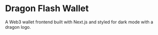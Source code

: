 # Dragon Flash Wallet

A Web3 wallet frontend built with Next.js and styled for dark mode with a dragon logo.